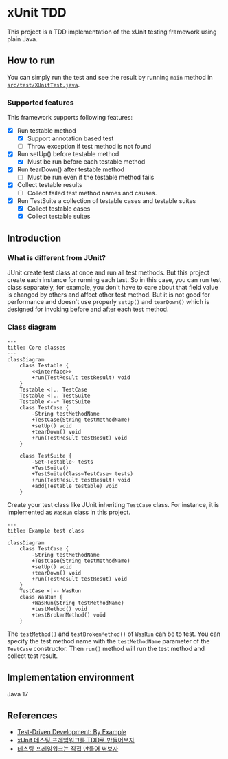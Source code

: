 # xUnit TDD

This project is a TDD implementation of the xUnit testing framework using plain Java.

## How to run

You can simply run the test and see the result by running `main` method
in [`src/test/XUnitTest.java`](./src/test/XUnitTest.java).

### Supported features

This framework supports following features:

- [x] Run testable method
    - [x] Support annotation based test
    - [ ] Throw exception if test method is not found
- [x] Run setUp() before testable method
    - [x] Must be run before each testable method
- [x] Run tearDown() after testable method
    - [ ] Must be run even if the testable method fails
- [x] Collect testable results
    - [ ] Collect failed test method names and causes.
- [x] Run TestSuite a collection of testable cases and testable suites
    - [x] Collect testable cases
    - [x] Collect testable suites

## Introduction

### What is different from JUnit?

JUnit create test class at once and run all test methods. But this project create each instance for running each test.
So in this case, you can run test class separately, for example, you don't have to care about that field value is
changed by others and affect other test method. But it is not good for performance and doesn't use properly `setUp()`
and `tearDown()` which is designed for invoking before and after each test method.

### Class diagram

```mermaid
---
title: Core classes 
---
classDiagram
    class Testable {
        <<interface>>
        +run(TestResult testResult) void
    }
    Testable <|.. TestCase
    Testable <|.. TestSuite
    Testable <--* TestSuite
    class TestCase {
        -String testMethodName
        +TestCase(String testMethodName)
        +setUp() void
        +tearDown() void
        +run(TestResult testResut) void
    }

    class TestSuite {
        -Set~Testable~ tests
        +TestSuite()
        +TestSuite(Class~TestCase~ tests)
        +run(TestResult testResult) void
        +add(Testable testable) void
    }
```

Create your test class like JUnit inheriting `TestCase` class. For instance, it is implemented as `WasRun` class in this
project.

```mermaid
---
title: Example test class
---
classDiagram
    class TestCase {
        -String testMethodName
        +TestCase(String testMethodName)
        +setUp() void
        +tearDown() void
        +run(TestResult testResut) void
    }
    TestCase <|-- WasRun
    class WasRun {
        +WasRun(String testMethodName)
        +testMethod() void
        +testBrokenMethod() void
    }
```

The `testMethod()` and `testBrokenMethod()` of `WasRun` can be to test. You can specify the test
method name with
the `testMethodName` parameter of the `TestCase` constructor. Then `run()` method will run the test method and collect
test result.

## Implementation environment

Java 17

## References

- [Test-Driven Development: By Example](https://www.yes24.com/Product/Goods/12246033)
- [xUnit 테스팅 프레임워크를 TDD로 만들어보자](https://www.youtube.com/watch?v=tdKFZcZSJmg)
- [테스팅 프레임워크는 직접 만들어 써보자](https://toby.epril.com/5)
